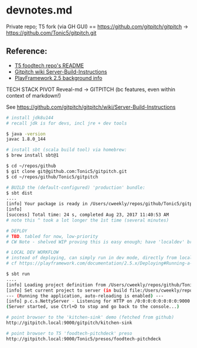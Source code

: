 # devnotes.md

Private repo; T5 fork (via GH GUI) == https://github.com/gitpitch/gitpitch -> https://github.com/Tonic5/gitpitch.git

## Reference:
* [T5 foodtech repo's README](https://github.com/Tonic5/foodtech/README.md)
* [Gitpitch wiki Server-Build-Instructions](https://github.com/gitpitch/gitpitch/wiki/Server-Build-Instructions)
* [PlayFramework 2.5 background info](https://playframework.com/documentation/2.5.x/Anatomy)

TECH STACK PIVOT Reveal-md -> GITPITCH
(bc features, even within context of markdown!)

See https://github.com/gitpitch/gitpitch/wiki/Server-Build-Instructions

```sh
# install jdk8u144
# recall jdk is for devs, incl jre + dev tools

$ java -version
javac 1.8.0_144

# install sbt (scala build tool) via homebrew:
$ brew install sbt@1

$ cd ~/repos/github
$ git clone git@github.com:Tonic5/gitpitch.git
$ cd ~/repos/github/Tonic5/gitpitch

```

```sh
# BUILD the (default-configured) 'production' bundle:
$ sbt dist
....
[info] Your package is ready in /Users/cweekly/repos/github/Tonic5/gitpitch/target/universal/server-1.1.zip
[info]
[success] Total time: 24 s, completed Aug 23, 2017 11:40:53 AM
# note this ^ took a lot longer the 1st time (several minutes)
```

```sh
# DEPLOY
# TBD. tabled for now, low-priority
# CW Note - shelved WIP proving this is easy enough; have 'localdev' branch of parent gitpitch.git repo, w/ custom conf WIP
```

```sh
# LOCAL DEV WORKFLOW
# instead of deploying, can simply run in dev mode, directly from local source
# cf https://playframework.com/documentation/2.5.x/Deploying#Running-a-production-server-in-place

$ sbt run
....
[info] Loading project definition from /Users/cweekly/repos/github/Tonic5/gitpitch/project
[info] Set current project to server (in build file:/Users/cweekly/repos/github/Tonic5/gitpitch/)
--- (Running the application, auto-reloading is enabled) ---
[info] p.c.s.NettyServer - Listening for HTTP on /0:0:0:0:0:0:0:0:9000
(Server started, use Ctrl+D to stop and go back to the console...)

# point browser to the 'kitchen-sink' demo (fetched from github)
http://gitpitch.local:9000/gitpitch/kitchen-sink

# point browser to T5 'foodtech-pitchdeck' preso
http://gitpitch.local:9000/Tonic5/presos/foodtech-pitchdeck

```